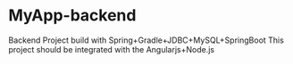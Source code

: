 # MyApp-backend
Backend Project build with Spring+Gradle+JDBC+MySQL+SpringBoot
This project should be integrated with the Angularjs+Node.js
